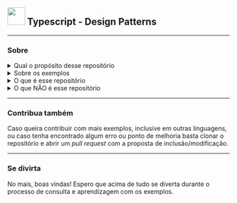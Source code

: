 ## <img src="https://cdn.worldvectorlogo.com/logos/typescript-2.svg" width="40"> Typescript - Design Patterns
---
### Sobre

<details><summary>
 Qual o propósito desse repositório </summary>
 <p>

Esse repositório tem o propósito de fornecer diversos exemplos simples e práticos, para a comunidade _Dev_ e demais interessados, de cada um dos 23 padrões de projetos (Design Patterns) catalogados pela GoF (Gang of Four) no livro _Design Patterns Elements of Reusable Object-Oriented Software_. 

</p>
</details>

<details><summary>Sobre os exemplos</summary>
<p>

Os exemplos aqui reunidos podem ser adaptações de materiais encontrados em cursos, livros, artigos, talks, experiência profissional, dentre outros. Quando um exemplo for retirado de algum meio específico, terá recebido o devido crédito de autoria.

</p>
</details>

<details><summary>O que é esse repositório</summary>
<p>

Um guia simples e rápido de consulta de diversos exemplos para uso no dia-a-dia.

</p>
</details>

<details><summary>O que NÃO é esse repositório</summary>
<p>

Uma referência completa e absoluta sobre Design Patterns.


</p>
</details>

---

### Contribua também
Caso queira contribuir com mais exemplos, inclusive em outras linguagens, ou caso tenha encontrado algum erro ou ponto de melhoria basta clonar o repositório e abrir um _pull request_ com a proposta de inclusão/modificação.

---
### Se divirta

No mais, boas vindas! Espero que acima de tudo se diverta durante o processo de consulta e aprendizagem com os exemplos. 

</p>
